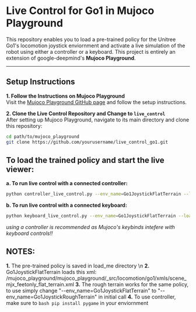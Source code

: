 # Live Control for Go1 in Mujoco Playground

This repository enables you to load a pre-trained policy for the Unitree Go1's locomotion joystick enviornment and activate a live simulation of the robot using either a controller or a keyboard. This project is entirely an extension of google-deepmind's **Mujoco Playground**.

---

## Setup Instructions

**1. Follow the Instructions on Mujoco Playground**  
Visit the [Mujoco Playground GitHub page](https://github.com/google-deepmind/mujoco_playground/) and follow the setup instructions.

**2. Clone the Live Control Repository and Change to ```live_control```**  
After setting up Mujoco Playground, navigate to its main directory and clone this repository:

```bash
cd path/to/mujoco_playground
git clone https://github.com/yourusername/live_control_go1.git
```


## To load the trained policy and start the live viewer:

**a. To run live control with a connected controller:**
```bash
python controller_live_control.py --env_name=Go1JoystickFlatTerrain --load_checkpoint_path=load_me/checkpoints --play_only
```

**b. To run live control with a connected keyboard:**
```bash
python keyboard_live_control.py --env_name=Go1JoystickFlatTerrain --load_checkpoint_path=load_me/checkpoints --play_only
```
*using a controller is recommended as Mujoco's keybinds intefere with keyboard controls!!*




## NOTES:
**1.** The pre-trained policy is saved in load_me directory \n
**2.** Go1JoystickFlatTerrain loads this xml: /mujoco_playground/mujoco_playground/_src/locomotion/go1/xmls/scene_mjx_feetonly_flat_terrain.xml
**3.** The rough terrain works for the same policy, to use simply change "--env_name=Go1JoystickFlatTerrain" to "--env_name=Go1JoystickRoughTerrain" in initial call
**4.** To use controller, make sure to ```bash pip install pygame``` in your enviornment